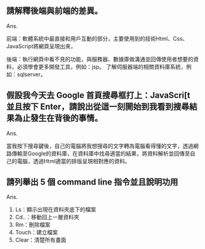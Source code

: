 ## 請解釋後端與前端的差異。

Ans.

前端：軟體系統中最直接和用戶互動的部分，主要使用到的技術Html、Css、JavaScript將網頁呈現出來，

後端：執行網頁中看不見的功能，與服務器、數據庫做溝通並回傳使用者想要的資料，必須學會更多開發工具，例如：jsp。
了解伺服器端的相關資料庫系統，例如：sqlserver。


## 假設我今天去 Google 首頁搜尋框打上：JavaScri[t 並且按下 Enter，請說出從這一刻開始到我看到搜尋結果為止發生在背後的事情。

Ans.

當我按下搜尋鍵後，自己的電腦將我想搜尋的文字轉為電腦看得懂的文字，透過網路傳輸至Google的資料庫，在資料庫中找尋適當的結果，將資料解析並回傳至自己的電腦，透過Html適當的排版呈現相對應的資料。

## 請列舉出 5 個 command line 指令並且說明功用

Ans.
1.	Ls：顯示出現在資料夾底下的檔案
2.	Cd..：移動回上一層資料夾
3.	Rm：刪除檔案
4.	Touch：建立檔案
5.	Clear：清楚所有畫面
